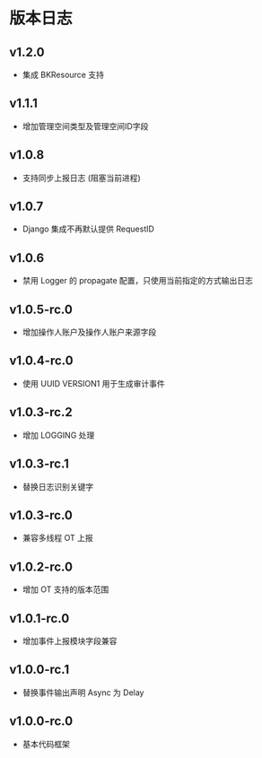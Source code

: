 # 版本日志

## v1.2.0

- 集成 BKResource 支持

## v1.1.1

- 增加管理空间类型及管理空间ID字段

## v1.0.8

- 支持同步上报日志 (阻塞当前进程)

## v1.0.7

- Django 集成不再默认提供 RequestID

## v1.0.6

- 禁用 Logger 的 propagate 配置，只使用当前指定的方式输出日志

## v1.0.5-rc.0

- 增加操作人账户及操作人账户来源字段

## v1.0.4-rc.0

- 使用 UUID VERSION1 用于生成审计事件

## v1.0.3-rc.2

- 增加 LOGGING 处理

## v1.0.3-rc.1

- 替换日志识别关键字

## v1.0.3-rc.0

- 兼容多线程 OT 上报

## v1.0.2-rc.0

- 增加 OT 支持的版本范围

## v1.0.1-rc.0

- 增加事件上报模块字段兼容

## v1.0.0-rc.1

- 替换事件输出声明 Async 为 Delay

## v1.0.0-rc.0

- 基本代码框架